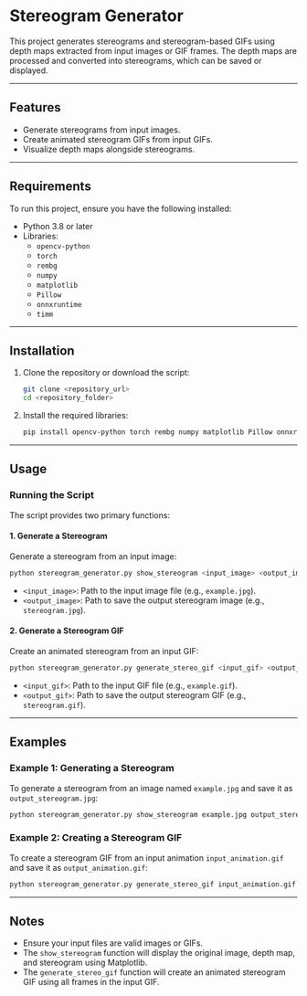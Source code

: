 
# Stereogram Generator

This project generates stereograms and stereogram-based GIFs using depth maps extracted from input images or GIF frames. The depth maps are processed and converted into stereograms, which can be saved or displayed.

---

## Features

- Generate stereograms from input images.
- Create animated stereogram GIFs from input GIFs.
- Visualize depth maps alongside stereograms.

---

## Requirements

To run this project, ensure you have the following installed:

- Python 3.8 or later
- Libraries:
  - `opencv-python`
  - `torch`
  - `rembg`
  - `numpy`
  - `matplotlib`
  - `Pillow`
  - `onnxruntime`
  - `timm`

---

## Installation

1. Clone the repository or download the script:
   ```bash
   git clone <repository_url>
   cd <repository_folder>
   ```

2. Install the required libraries:
   ```bash
   pip install opencv-python torch rembg numpy matplotlib Pillow onnxruntime timm
   ```

---

## Usage

### Running the Script

The script provides two primary functions:

#### 1. **Generate a Stereogram**
Generate a stereogram from an input image:
   ```bash
   python stereogram_generator.py show_stereogram <input_image> <output_image>
   ```
   - `<input_image>`: Path to the input image file (e.g., `example.jpg`).
   - `<output_image>`: Path to save the output stereogram image (e.g., `stereogram.jpg`).

#### 2. **Generate a Stereogram GIF**
Create an animated stereogram from an input GIF:
   ```bash
   python stereogram_generator.py generate_stereo_gif <input_gif> <output_gif>
   ```
   - `<input_gif>`: Path to the input GIF file (e.g., `example.gif`).
   - `<output_gif>`: Path to save the output stereogram GIF (e.g., `stereogram.gif`).

---

## Examples

### Example 1: Generating a Stereogram
To generate a stereogram from an image named `example.jpg` and save it as `output_stereogram.jpg`:
```bash
python stereogram_generator.py show_stereogram example.jpg output_stereogram.jpg
```

### Example 2: Creating a Stereogram GIF
To create a stereogram GIF from an input animation `input_animation.gif` and save it as `output_animation.gif`:
```bash
python stereogram_generator.py generate_stereo_gif input_animation.gif output_animation.gif
```

---

## Notes

- Ensure your input files are valid images or GIFs.
- The `show_stereogram` function will display the original image, depth map, and stereogram using Matplotlib.
- The `generate_stereo_gif` function will create an animated stereogram GIF using all frames in the input GIF.

